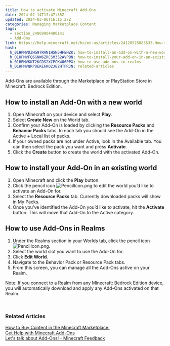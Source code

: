 ```yaml
---
title: How to activate Minecraft Add-Ons
date: 2024-02-14T17:47:55Z
updated: 2024-03-06T16:15:27Z
categories: Managing Marketplace Content
tags:
  - section_24069904400141
  - Add-Ons
link: https://help.minecraft.net/hc/en-us/articles/24120525083533-How-to-activate-Minecraft-Add-Ons
hash:
  h_01HPMVDZHG97RAN1HSN5HFEHZK: how-to-install-an-add-on-with-a-new-world
  h_01HPMVFQ6GNW6ZRCSM352AVPBN: how-to-install-your-add-on-in-an-existing-world
  h_01HPMVKKT2KCDS2XCPCK486PPX: how-to-use-add-ons-in-realms
  h_01HPMVQRP8EKE6K02J82HTPRJN: related-articles
---
```


Add-Ons are available through the Marketplace or PlayStation Store in Minecraft: Bedrock Edition.

## How to install an Add-On with a new world 

1.  Open Minecraft on your device and select **Play**.
2.  Select **Create New** on the World tab.
3.  Confirm your Add-On is loaded by clicking the **Resource Packs** and **Behavior Packs** tabs. In each tab you should see the Add-On in the Active + Local list of packs.
4.  If your owned packs are not under Active, look in the Available tab. You can then select the pack you want and press **Activate**.
5.  Click the **Create** button to create the world with the activated Add-On. 

## How to install your Add-On in an existing world 

1.  Open Minecraft and click the **Play** button.
2.  Click the pencil icon ![PencilIcon.png](https://minecrafthelp.zendesk.com/hc/article_attachments/24129700931085) to edit the world you’d like to activate an Add-On for.
3.  Select the **Resource Packs** tab. Currently downloaded packs will show in My Packs.
4.  Once you’ve identified the Add-On you’d like to activate, hit the **Activate** button. This will move that Add-On to the Active category. 

## How to use Add-Ons in Realms 

1.  Under the Realms section in your Worlds tab, click the pencil icon![PencilIcon.png](https://minecrafthelp.zendesk.com/hc/article_attachments/24129700931085).
2.  Select the world slot you want to use the Add-On for.
3.  Click **Edit World**.
4.  Navigate to the Behavior Pack or Resource Pack tabs.
5.  From this screen, you can manage all the Add-Ons active on your Realm. 

Note: If you connect to a Realm from any Minecraft: Bedrock Edition device, you will automatically download and apply any Add-Ons activated on that Realm.  

 

### Related Articles 

[How to Buy Content in the Minecraft Marketplace ](../Buying-Marketplace-Content/Buy-Content-from-the-Minecraft-Marketplace.md)  
[Get Help with Minecraft Add-Ons](./Get-Help-with-Minecraft-Add-Ons.md)  
[Let's talk about Add-Ons! - Minecraft Feedback](https://feedback.minecraft.net/hc/en-us/community/posts/24051477904781-Let-s-talk-about-Add-Ons)
